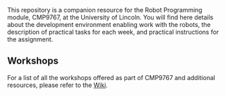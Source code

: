 This repository is a companion resource for the Robot Programming module, CMP9767, at the University of Lincoln. You will find here details about the development environment enabling work with the robots, the description of practical tasks for each week, and practical instructions for the assignment.

## Workshops
For a list of all the workshops offered as part of CMP9767 and additional resources, please refer to the [Wiki](https://github.com/LCAS/CMP9767/wiki).